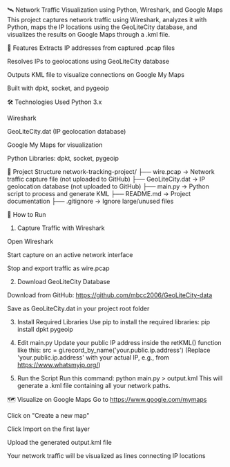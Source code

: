 🛰️ Network Traffic Visualization using Python, Wireshark, and Google Maps
This project captures network traffic using Wireshark, analyzes it with Python, maps the IP locations using the GeoLiteCity database, and visualizes the results on Google Maps through a .kml file.

📌 Features
Extracts IP addresses from captured .pcap files

Resolves IPs to geolocations using GeoLiteCity database

Outputs KML file to visualize connections on Google My Maps

Built with dpkt, socket, and pygeoip

🛠️ Technologies Used
Python 3.x

Wireshark

GeoLiteCity.dat (IP geolocation database)

Google My Maps for visualization

Python Libraries: dpkt, socket, pygeoip

📂 Project Structure
network-tracking-project/
├── wire.pcap → Network traffic capture file (not uploaded to GitHub)
├── GeoLiteCity.dat → IP geolocation database (not uploaded to GitHub)
├── main.py → Python script to process and generate KML
├── README.md → Project documentation
├── .gitignore → Ignore large/unused files

🚀 How to Run
1. Capture Traffic with Wireshark

Open Wireshark

Start capture on an active network interface

Stop and export traffic as wire.pcap

2. Download GeoLiteCity Database

Download from GitHub: https://github.com/mbcc2006/GeoLiteCity-data

Save as GeoLiteCity.dat in your project root folder

3. Install Required Libraries
Use pip to install the required libraries:
pip install dpkt pygeoip

4. Edit main.py
Update your public IP address inside the retKML() function like this:
src = gi.record_by_name('your.public.ip.address')
(Replace 'your.public.ip.address' with your actual IP, e.g., from https://www.whatsmyip.org/)

5. Run the Script
Run this command:
python main.py > output.kml
This will generate a .kml file containing all your network paths.

🗺️ Visualize on Google Maps
Go to https://www.google.com/mymaps

Click on "Create a new map"

Click Import on the first layer

Upload the generated output.kml file

Your network traffic will be visualized as lines connecting IP locations
